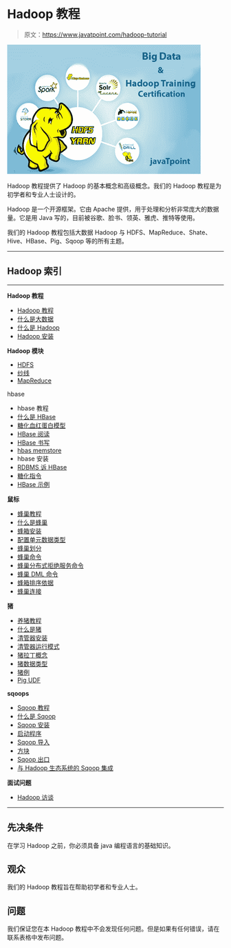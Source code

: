 # Hadoop 教程

> 原文：<https://www.javatpoint.com/hadoop-tutorial>

![Big Data Hadoop](img/2b928ea48231b0b3cfce6b366bc78024.png)

Hadoop 教程提供了 Hadoop 的基本概念和高级概念。我们的 Hadoop 教程是为初学者和专业人士设计的。

Hadoop 是一个开源框架。它由 Apache 提供，用于处理和分析非常庞大的数据量。它是用 Java 写的，目前被谷歌、脸书、领英、雅虎、推特等使用。

我们的 Hadoop 教程包括大数据 Hadoop 与 HDFS、MapReduce、Shate、Hive、HBase、Pig、Sqoop 等的所有主题。

* * *

## Hadoop 索引

* * *

**Hadoop 教程**

*   [Hadoop 教程](hadoop-tutorial)
*   [什么是大数据](what-is-big-data)
*   [什么是 Hadoop](what-is-hadoop)
*   [Hadoop 安装](hadoop-installation)

**Hadoop 模块**

*   [HDFS](hdfs)
*   [纱线](yarn)
*   [MapReduce](mapreduce)

hbase

*   hbase 教程
*   [什么是 HBase](what-is-hbase)
*   [糖化血红蛋白模型](hbase-data-model)
*   [HBase 阅读](hbase-read)
*   [HBase 书写](hbase-write)
*   [hbas memstore](hbase-memstore)
*   hbase 安装
*   [RDBMS 诉 HBase](rdbms-vs-hbase)
*   [糖化指令](hbase-commands)
*   [HBase 示例](hbase-example)

**鼠标**

*   [蜂巢教程](hive)
*   [什么是蜂巢](what-is-hive)
*   [蜂箱安装](hive-installation)
*   [配置单元数据类型](hive-data-types)
*   [蜂巢划分](hive-table-partitioning)
*   [蜂巢命令](hive-commands)
*   [蜂巢分布式拒绝服务命令](hive-ddl-commands)
*   [蜂巢 DML 命令](hive-dml-commands)
*   [蜂箱排序依据](hive-sort-by-order-by)
*   [蜂巢连接](hive-join)

**猪**

*   [养猪教程](pig)
*   [什么是猪](what-is-pig)
*   [清管器安装](pig-installation)
*   [清管器运行模式](pig-run-modes)
*   [猪拉丁概念](pig-latin-concepts)
*   [猪数据类型](pig-data-types)
*   [猪例](pig-example)
*   [Pig UDF](pig-udf)

**sqoops**

*   [Sqoop 教程](sqoop)
*   [什么是 Sqoop](what-is-sqoop)
*   [Sqoop 安装](sqoop-installation)
*   [启动程序](starting-sqoop)
*   [Sqoop 导入](sqoop-import)
*   [方块](sqoop-where)
*   [Sqoop 出口](sqoop-export)
*   [与 Hadoop 生态系统的 Sqoop 集成](sqoop-integration-with-hadoop-ecosystem)

**面试问题**

*   [Hadoop 访谈](hadoop-interview-questions)

* * *

## 先决条件

在学习 Hadoop 之前，你必须具备 java 编程语言的基础知识。

## 观众

我们的 Hadoop 教程旨在帮助初学者和专业人士。

## 问题

我们保证您在本 Hadoop 教程中不会发现任何问题。但是如果有任何错误，请在联系表格中发布问题。